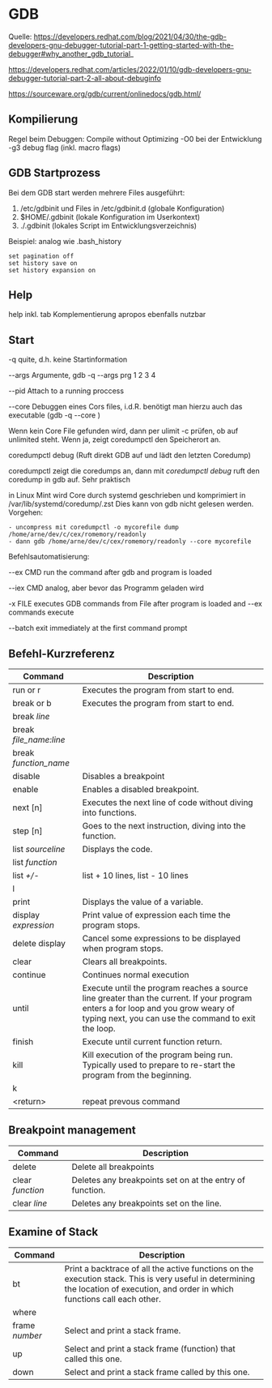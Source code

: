 # GDB


Quelle: 
https://developers.redhat.com/blog/2021/04/30/the-gdb-developers-gnu-debugger-tutorial-part-1-getting-started-with-the-debugger#why_another_gdb_tutorial_

https://developers.redhat.com/articles/2022/01/10/gdb-developers-gnu-debugger-tutorial-part-2-all-about-debuginfo

https://sourceware.org/gdb/current/onlinedocs/gdb.html/


## Kompilierung

Regel beim Debuggen: Compile without Optimizing
  -O0 bei der Entwicklung
  -g3 debug flag (inkl. macro flags)

## GDB Startprozess

Bei dem GDB start werden mehrere Files ausgeführt:
1. /etc/gdbinit und Files in /etc/gdbinit.d  (globale Konfiguration)
2. $HOME/.gdbinit (lokale Konfiguration im Userkontext)
3. ./.gdbinit  (lokales Script im Entwicklungsverzeichnis)

Beispiel: analog wie .bash_history

```
set pagination off
set history save on
set history expansion on
```

## Help

help <comand> inkl. tab Komplementierung
apropos ebenfalls nutzbar

## Start

-q       quite, d.h. keine Startinformation

--args   Argumente, gdb -q --args prg 1 2 3 4

--pid    Attach to a running proccess

--core   Debuggen eines Cors files, i.d.R. benötigt man hierzu auch das executable (gdb -q <prg> --core <corefile>)

Wenn kein Core File gefunden wird, dann per ulimit -c prüfen, ob auf unlimited steht. Wenn ja, zeigt coredumpctl den Speicherort an.

coredumpctl debug (Ruft direkt GDB auf und lädt den letzten Coredump)

coredumpctl zeigt die coredumps an, dann mit *coredumpctl debug <pid>* ruft den coredump in gdb auf. Sehr praktisch

in Linux Mint wird Core durch systemd geschrieben und komprimiert in /var/lib/systemd/coredump/<file>.zst
Dies kann von gdb nicht gelesen werden. Vorgehen:

```
- uncompress mit coredumpctl -o mycorefile dump /home/arne/dev/c/cex/romemory/readonly
- dann gdb /home/arne/dev/c/cex/romemory/readonly --core mycorefile
```

Befehlsautomatisierung:

--ex CMD   run the command after gdb and program is loaded

--iex CMD  analog, aber bevor das Programm geladen wird

-x FILE    executes GDB commands from File after program is loaded and --ex commands execute

--batch    exit immediately at the first command prompt


## Befehl-Kurzreferenz

| Command    | Description |
| -------- | ------- |
| run or r  | Executes the program from start to end.    |
| break or b  | Executes the program from start to end.    |
| break *line*  |     |
| break *file_name:line*  |     |
| break *function_name*  |     |
| disable  | Disables a breakpoint    |
| enable  | Enables a disabled breakpoint.    |
| next [n] | Executes the next line of code without diving into functions.    |
| step [n] | Goes to the next instruction, diving into the function.    |
| list *sourceline* | Displays the code.    |
| list  *function* |     |
| list  *+/-* |  list + 10 lines, list - 10 lines   |
| l |     |
| print  | Displays the value of a variable.    |
| display *expression*  | Print value of expression each time the program stops.    |
| delete display  | Cancel some expressions to be displayed when program stops.    |
| clear  | Clears all breakpoints.    |
| continue  | Continues normal execution    |
| until  | Execute until the program reaches a source line greater than the current. If your program enters a for loop and you grow weary of typing next, you can use the command to exit the loop.    |
| finish  | Execute until current function return.   |
| kill  | Kill execution of the program being run. Typically used to prepare to re-start the program from the beginning.   |
| k  |    |
| \<return\>  | repeat prevous command   |



## Breakpoint management

| Command    | Description |
| -------- | ------- |
| delete  | Delete all breakpoints   |
| clear *function*  | Deletes any breakpoints set on at the entry of function.  |
| clear *line*  | Deletes any breakpoints set on the line.  |

## Examine of Stack

| Command    | Description |
| -------- | ------- |
| bt   | Print a backtrace of all the active functions on the execution stack. This is very useful in determining the location of execution, and order in which functions call each other.   |
| where   |    |
| frame *number*   |  Select and print a stack frame.  |
| up   |  Select and print a stack frame (function) that called this one.  |
| down  |  Select and print a stack frame called by this one.  |

